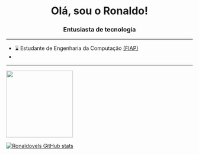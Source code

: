 <h1 align="center">Olá, sou o Ronaldo!</h1>
<h3 align="center">Entusiasta de tecnologia</h3>

__________________________________________________________________________________________________________________________________________

- ⌛ Estudante de Engenharia da Computação <a href="https://www.fiap.com.br">(FIAP)</a>
- 
___________________________________________________________________________________________________________________________________________


<div>
  <a href="https://github.com/ronaldovels">
  
  <img height="180em" src="https://github-readme-stats.vercel.app/api/top-langs/?username=ronaldovels&layout=compact&langs_count=7&theme=merko"/>
  
</div>

![Ronaldovels GitHub stats](https://github-readme-stats.vercel.app/api?username=ronaldovels&show_icons=true&theme=midnight-purple)
